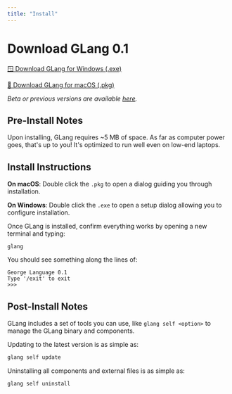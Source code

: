 ```yaml
---
title: "Install"
---
```


# Download GLang 0.1

[🪟 Download GLang for Windows (.exe)](https://github.com/george-language/glang/releases/latest/download/GeorgeLanguage+windows_setup.exe)

[🍏 Download GLang for macOS (.pkg)](https://github.com/george-language/glang/releases/latest/download/GeorgeLanguage+macos_setup.pkg)

_Beta or previous versions are available [here](https://github.com/george-language/glang/releases)._

## Pre-Install Notes
Upon installing, GLang requires ~5 MB of space. As far as computer power goes, that's up to you! It's optimized to run well even on low-end laptops.

## Install Instructions

**On macOS**:
Double click the `.pkg` to open a dialog guiding you through installation.

**On Windows**:
Double click the `.exe` to open a setup dialog allowing you to configure installation.

Once GLang is installed, confirm everything works by opening a new terminal and typing:

```
glang
```

You should see something along the lines of:

```
George Language 0.1
Type '/exit' to exit
>>>
```

## Post-Install Notes
GLang includes a set of tools you can use, like `glang self <option>` to manage the GLang binary and components.

Updating to the latest version is as simple as:

```sh
glang self update
```

Uninstalling all components and external files is as simple as:

```sh
glang self uninstall
```
